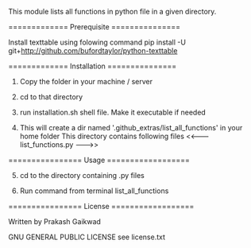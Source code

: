 
This module lists all functions in python file in a given directory.

============= Prerequisite ===============

Install texttable using folowing command
pip install -U git+http://github.com/bufordtaylor/python-texttable

============= Installation ===============

1) Copy the folder in your machine / server

2) cd to that directory

3) run installation.sh shell file. Make it executable if needed

4) This will create a dir named '.github_extras/list_all_functions' in your home folder
This directory contains following files
<<---
list_functions.py
--->>

================ Usage ==================

5) cd to the directory containing .py files

6) Run command from terminal
list_all_functions

================ License ==================

Written by Prakash Gaikwad 

GNU GENERAL PUBLIC LICENSE see license.txt







